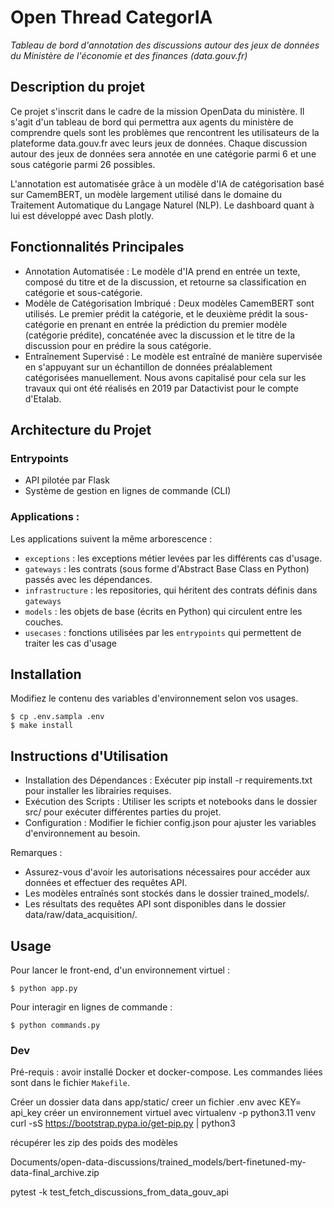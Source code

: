 # Open Thread CategorIA

_Tableau de bord d'annotation des discussions autour des jeux de données du Ministère de l'économie et des
finances (data.gouv.fr)_

## Description du projet

Ce projet s'inscrit dans le cadre de la mission OpenData du ministère.
Il s'agit d'un tableau de bord qui permettra aux agents du ministère de comprendre quels sont les problèmes que
rencontrent les utilisateurs de la plateforme data.gouv.fr avec leurs jeux de données.
Chaque discussion autour des jeux de données sera annotée en une catégorie parmi 6 et une sous catégorie parmi 26
possibles.

L'annotation est automatisée grâce à un modèle d'IA de catégorisation basé sur CamemBERT, un modèle largement utilisé
dans le domaine du Traitement Automatique du Langage Naturel (NLP).
Le dashboard quant à lui est développé avec Dash plotly.

## Fonctionnalités Principales

- Annotation Automatisée : Le modèle d'IA prend en entrée un texte, composé du titre et de la discussion, et retourne sa
  classification en catégorie et sous-catégorie.
- Modèle de Catégorisation Imbriqué : Deux modèles CamemBERT sont utilisés. Le premier prédit la catégorie, et le
  deuxième prédit la sous-catégorie en prenant en entrée la prédiction du premier modèle (catégorie prédite), concaténée
  avec la discussion et le titre de la discussion pour en prédire la sous catégorie.
- Entraînement Supervisé : Le modèle est entraîné de manière supervisée en s'appuyant sur un échantillon de données
  préalablement catégorisées manuellement. Nous avons capitalisé pour cela sur les travaux qui ont été réalisés en 2019
  par Datactivist pour le compte d'Etalab.

## Architecture du Projet

### Entrypoints

- API pilotée par Flask
- Système de gestion en lignes de commande (CLI)

### Applications :

Les applications suivent la même arborescence :

- `exceptions` : les exceptions métier levées par les différents cas d'usage.
- `gateways` : les contrats (sous forme d'Abstract Base Class en Python) passés avec les dépendances.
- `infrastructure` : les repositories, qui héritent des contrats définis dans `gateways`
- `models` : les objets de base (écrits en Python) qui circulent entre les couches.
- `usecases` : fonctions utilisées par les `entrypoints` qui permettent de traiter les cas d'usage

## Installation

Modifiez le contenu des variables d'environnement selon vos usages.

```
$ cp .env.sampla .env
$ make install
```

## Instructions d'Utilisation

- Installation des Dépendances : Exécuter pip install -r requirements.txt pour installer les librairies requises.
- Exécution des Scripts : Utiliser les scripts et notebooks dans le dossier src/ pour exécuter différentes parties du
  projet.
- Configuration : Modifier le fichier config.json pour ajuster les variables d'environnement au besoin.

Remarques :

- Assurez-vous d'avoir les autorisations nécessaires pour accéder aux données et effectuer des requêtes API.
- Les modèles entraînés sont stockés dans le dossier trained_models/.
- Les résultats des requêtes API sont disponibles dans le dossier data/raw/data_acquisition/.

## Usage

Pour lancer le front-end, d'un environnement virtuel :

```
$ python app.py
```

Pour interagir en lignes de commande :

```
$ python commands.py
```

### Dev

Pré-requis : avoir installé Docker et docker-compose.
Les commandes liées sont dans le fichier `Makefile`.


Créer un dossier data dans app/static/
creer un fichier .env avec KEY= api_key
créer un environnement virtuel avec virtualenv -p python3.11 venv
curl -sS https://bootstrap.pypa.io/get-pip.py | python3

récupérer les zip des poids des modèles

Documents/open-data-discussions/trained_models/bert-finetuned-my-data-final_archive.zip

pytest -k test_fetch_discussions_from_data_gouv_api